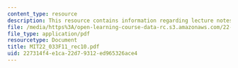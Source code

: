 ```yaml
---
content_type: resource
description: This resource contains information regarding lecture notes.
file: /media/https%3A/open-learning-course-data-rc.s3.amazonaws.com/22-033-nuclear-systems-design-project-fall-2011/227314f4e1ca22d79312ed965326ace4_MIT22_033F11_rec10.pdf
file_type: application/pdf
resourcetype: Document
title: MIT22_033F11_rec10.pdf
uid: 227314f4-e1ca-22d7-9312-ed965326ace4
---
```

